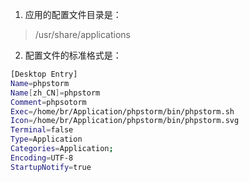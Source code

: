 1. 应用的配置文件目录是：

> /usr/share/applications

2. 配置文件的标准格式是：


```bash
[Desktop Entry]
Name=phpstorm
Name[zh_CN]=phpstorm
Comment=phpsotorm
Exec=/home/br/Application/phpstorm/bin/phpstorm.sh
Icon=/home/br/Application/phpstorm/bin/phpstorm.svg
Terminal=false
Type=Application
Categories=Application;
Encoding=UTF-8
StartupNotify=true
```